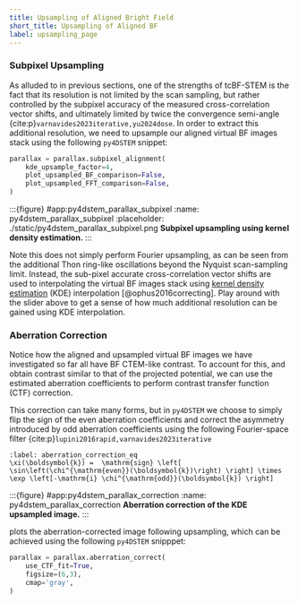 ```yaml
---
title: Upsampling of Aligned Bright Field
short_title: Upsampling of Aligned BF
label: upsampling_page
---
```


### Subpixel Upsampling

As alluded to in previous sections, one of the strengths of tcBF-STEM is the fact that its resolution is not limited by the scan sampling, but rather controlled by the subpixel accuracy of the measured cross-correlation vector shifts, and ultimately limited by twice the convergence semi-angle {cite:p}`varnavides2023iterative,yu2024dose`.
In order to extract this additional resolution, we need to upsample our aligned virtual BF images stack using the following `py4DSTEM` snippet:

```python
parallax = parallax.subpixel_alignment(
    kde_upsample_factor=4,
    plot_upsampled_BF_comparison=False,
    plot_upsampled_FFT_comparison=False,
)
```

:::{figure} #app:py4dstem_parallax_subpixel
:name: py4dstem_parallax_subpixel
:placeholder: ./static/py4dstem_parallax_subpixel.png
**Subpixel upsampling using kernel density estimation.**
:::

Note this does not simply perform Fourier upsampling, as can be seen from the additional Thon ring-like oscillations beyond the Nyquist scan-sampling limit.
Instead, the sub-pixel accurate cross-correlation vector shifts are used to interpolating the virtual BF images stack using [kernel density estimation](wiki:Kernel_density_estimation) (KDE) interpolation [@ophus2016correcting].
Play around with the slider above to get a sense of how much additional resolution can be gained using KDE interpolation.

### Aberration Correction

Notice how the aligned and upsampled virtual BF images we have investigated so far all have BF CTEM-like contrast.
To account for this, and obtain contrast similar to that of the projected potential, we can use the estimated aberration coefficients to perform contrast transfer function (CTF) correction.

This correction can take many forms, but in `py4DSTEM` we choose to simply flip the sign of the even aberration coefficients and correct the asymmetry introduced by odd aberration coefficients using the following Fourier-space filter {cite:p}`lupini2016rapid,varnavides2023iterative`

```{math}
:label: aberration_correction_eq
\xi(\boldsymbol{k}) =  \mathrm{sign} \left[ \sin\left(\chi^{\mathrm{even}}(\boldsymbol{k})\right) \right] \times \exp \left[-\mathrm{i} \chi^{\mathrm{odd}}(\boldsymbol{k}) \right]
```

:::{figure} #app:py4dstem_parallax_correction
:name: py4dstem_parallax_correction
**Aberration correction of the KDE upsampled image.**
:::

[](#py4dstem_parallax_correction) plots the aberration-corrected image following upsampling, which can be achieved using the following `py4DSTEM` snipppet:

```python
parallax = parallax.aberration_correct(
    use_CTF_fit=True,
    figsize=(6,3),
    cmap='gray',
)
```

